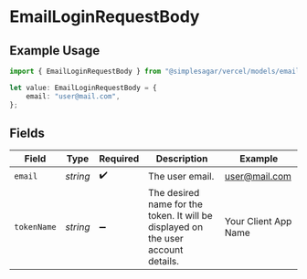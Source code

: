 # EmailLoginRequestBody

## Example Usage

```typescript
import { EmailLoginRequestBody } from "@simplesagar/vercel/models/emailloginop.js";

let value: EmailLoginRequestBody = {
    email: "user@mail.com",
};
```

## Fields

| Field                                                                             | Type                                                                              | Required                                                                          | Description                                                                       | Example                                                                           |
| --------------------------------------------------------------------------------- | --------------------------------------------------------------------------------- | --------------------------------------------------------------------------------- | --------------------------------------------------------------------------------- | --------------------------------------------------------------------------------- |
| `email`                                                                           | *string*                                                                          | :heavy_check_mark:                                                                | The user email.                                                                   | user@mail.com                                                                     |
| `tokenName`                                                                       | *string*                                                                          | :heavy_minus_sign:                                                                | The desired name for the token. It will be displayed on the user account details. | Your Client App Name                                                              |